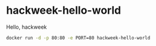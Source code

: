 # hackweek-hello-world

Hello, hackweek

```bash
docker run -d -p 80:80 -e PORT=80 hackweek-hello-world
```
